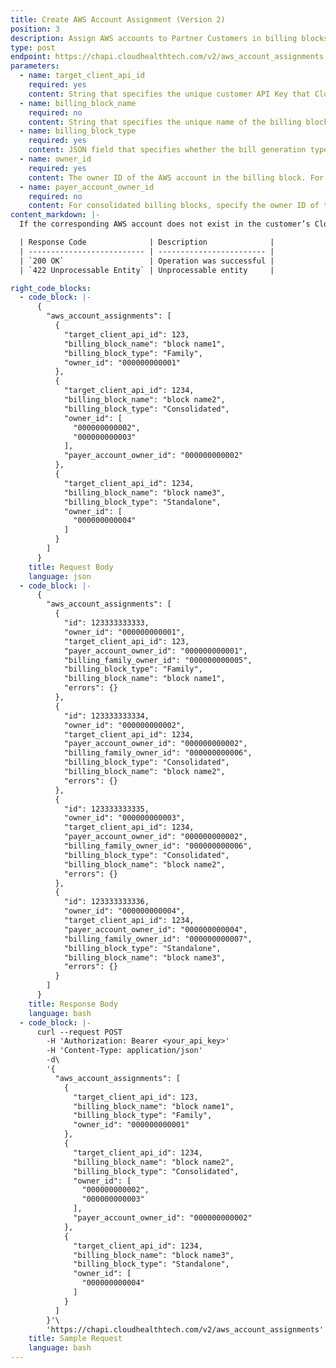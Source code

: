 ```yaml
---
title: Create AWS Account Assignment (Version 2)
position: 3
description: Assign AWS accounts to Partner Customers in billing blocks for partner-generated billing purposes.
type: post
endpoint: https://chapi.cloudhealthtech.com/v2/aws_account_assignments
parameters:
  - name: target_client_api_id
    required: yes
    content: String that specifies the unique customer API Key that CloudHealth generates. See [How to Get Client API ID](#partner_how-to-get-client-api-id).
  - name: billing_block_name
    required: no
    content: String that specifies the unique name of the billing block.
  - name: billing_block_type
    required: yes
    content: JSON field that specifies whether the bill generation type of the billing block is `Family`, `Consolidated`, or `Standalone`.
  - name: owner_id
    required: yes
    content: The owner ID of the AWS account in the billing block. For family billing blocks, enter the owner ID of the billing family. For consolidated and standalone billing blocks, enter a comma-separated list of the owner IDs of all the AWS accounts in the billing block.
  - name: payer_account_owner_id
    required: no
    content: For consolidated billing blocks, specify the owner ID of the designated payer account.
content_markdown: |-
  If the corresponding AWS account does not exist in the customer’s CloudHealth account, it is created. If there is an error associated with one AWS account, none of the accounts in the request are assigned.

  | Response Code              | Description              |
  | -------------------------- | ------------------------ |
  | `200 OK`                   | Operation was successful |
  | `422 Unprocessable Entity` | Unprocessable entity     |

right_code_blocks:
  - code_block: |-
      {
        "aws_account_assignments": [
          {
            "target_client_api_id": 123,
            "billing_block_name": "block name1",
            "billing_block_type": "Family",
            "owner_id": "000000000001"
          },
          {
            "target_client_api_id": 1234,
            "billing_block_name": "block name2",
            "billing_block_type": "Consolidated",
            "owner_id": [
              "000000000002",
              "000000000003"
            ],
            "payer_account_owner_id": "000000000002"
          },
          {
            "target_client_api_id": 1234,
            "billing_block_name": "block name3",
            "billing_block_type": "Standalone",
            "owner_id": [
              "000000000004"
            ]
          }
        ]
      }
    title: Request Body
    language: json
  - code_block: |-
      {
        "aws_account_assignments": [
          {
            "id": 123333333333,
            "owner_id": "000000000001",
            "target_client_api_id": 123,
            "payer_account_owner_id": "000000000001",
            "billing_family_owner_id": "000000000005",
            "billing_block_type": "Family",
            "billing_block_name": "block name1",
            "errors": {}
          },
          {
            "id": 123333333334,
            "owner_id": "000000000002",
            "target_client_api_id": 1234,
            "payer_account_owner_id": "000000000002",
            "billing_family_owner_id": "000000000006",
            "billing_block_type": "Consolidated",
            "billing_block_name": "block name2",
            "errors": {}
          },
          {
            "id": 123333333335,
            "owner_id": "000000000003",
            "target_client_api_id": 1234,
            "payer_account_owner_id": "000000000002",
            "billing_family_owner_id": "000000000006",
            "billing_block_type": "Consolidated",
            "billing_block_name": "block name2",
            "errors": {}
          },
          {
            "id": 123333333336,
            "owner_id": "000000000004",
            "target_client_api_id": 1234,
            "payer_account_owner_id": "000000000004",
            "billing_family_owner_id": "000000000007",
            "billing_block_type": "Standalone",
            "billing_block_name": "block name3",
            "errors": {}
          }
        ]
      }
    title: Response Body
    language: bash
  - code_block: |-
      curl --request POST
        -H 'Authorization: Bearer <your_api_key>'
        -H 'Content-Type: application/json'
        -d\
        '{
          "aws_account_assignments": [
            {
              "target_client_api_id": 123,
              "billing_block_name": "block name1",
              "billing_block_type": "Family",
              "owner_id": "000000000001"
            },
            {
              "target_client_api_id": 1234,
              "billing_block_name": "block name2",
              "billing_block_type": "Consolidated",
              "owner_id": [
                "000000000002",
                "000000000003"
              ],
              "payer_account_owner_id": "000000000002"
            },
            {
              "target_client_api_id": 1234,
              "billing_block_name": "block name3",
              "billing_block_type": "Standalone",
              "owner_id": [
                "000000000004"
              ]
            }
          ]
        }'\
        'https://chapi.cloudhealthtech.com/v2/aws_account_assignments'
    title: Sample Request
    language: bash
---
```


